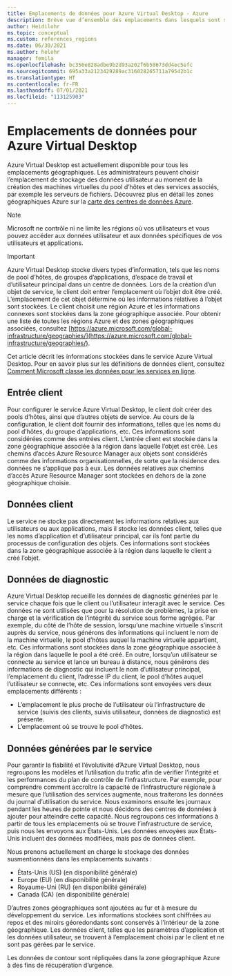 ```yaml
---
title: Emplacements de données pour Azure Virtual Desktop - Azure
description: Brève vue d’ensemble des emplacements dans lesquels sont stockées des données et des métadonnées Azure Virtual Desktop.
author: Heidilohr
ms.topic: conceptual
ms.custom: references_regions
ms.date: 06/30/2021
ms.author: helohr
manager: femila
ms.openlocfilehash: bc356e828adbe9b2d93a202f6b58673dd4ec5efc
ms.sourcegitcommit: 695a33a2123429289ac316028265711a79542b1c
ms.translationtype: HT
ms.contentlocale: fr-FR
ms.lasthandoff: 07/01/2021
ms.locfileid: "113125903"
---
```

# <a name="data-locations-for-azure-virtual-desktop"></a>Emplacements de données pour Azure Virtual Desktop

Azure Virtual Desktop est actuellement disponible pour tous les emplacements géographiques. Les administrateurs peuvent choisir l’emplacement de stockage des données utilisateur au moment de la création des machines virtuelles du pool d’hôtes et des services associés, par exemple les serveurs de fichiers. Découvrez plus en détail les zones géographiques Azure sur la [carte des centres de données Azure](https://azuredatacentermap.azurewebsites.net/).

>[!NOTE]
>Microsoft ne contrôle ni ne limite les régions où vos utilisateurs et vous pouvez accéder aux données utilisateur et aux données spécifiques de vos utilisateurs et applications.

>[!IMPORTANT]
>Azure Virtual Desktop stocke divers types d’information, tels que les noms de pool d’hôtes, de groupes d’applications, d’espace de travail et d’utilisateur principal dans un centre de données. Lors de la création d’un objet de service, le client doit entrer l’emplacement où l’objet doit être créé. L’emplacement de cet objet détermine où les informations relatives à l’objet sont stockées. Le client choisit une région Azure et les informations connexes sont stockées dans la zone géographique associée. Pour obtenir une liste de toutes les régions Azure et des zones géographiques associées, consultez [https://azure.microsoft.com/global-infrastructure/geographies/](https://azure.microsoft.com/global-infrastructure/geographies/).

Cet article décrit les informations stockées dans le service Azure Virtual Desktop. Pour en savoir plus sur les définitions de données client, consultez [Comment Microsoft classe les données pour les services en ligne](https://www.microsoft.com/trust-center/privacy/customer-data-definitions).

## <a name="customer-input"></a>Entrée client

Pour configurer le service Azure Virtual Desktop, le client doit créer des pools d’hôtes, ainsi que d’autres objets de service. Au cours de la configuration, le client doit fournir des informations, telles que les noms du pool d’hôtes, du groupe d’applications, etc. Ces informations sont considérées comme des entrées client. L’entrée client est stockée dans la zone géographique associée à la région dans laquelle l’objet est créé. Les chemins d’accès Azure Resource Manager aux objets sont considérés comme des informations organisationnelles, de sorte que la résidence des données ne s’applique pas à eux. Les données relatives aux chemins d’accès Azure Resource Manager sont stockées en dehors de la zone géographique choisie.

## <a name="customer-data"></a>Données client

Le service ne stocke pas directement les informations relatives aux utilisateurs ou aux applications, mais il stocke les données client, telles que les noms d’application et d’utilisateur principal, car ils font partie du processus de configuration des objets. Ces informations sont stockées dans la zone géographique associée à la région dans laquelle le client a créé l’objet.

## <a name="diagnostic-data"></a>Données de diagnostic

Azure Virtual Desktop recueille les données de diagnostic générées par le service chaque fois que le client ou l’utilisateur interagit avec le service. Ces données ne sont utilisées que pour la résolution de problèmes, la prise en charge et la vérification de l’intégrité du service sous forme agrégée. Par exemple, du côté de l’hôte de session, lorsqu’une machine virtuelle s’inscrit auprès du service, nous générons des informations qui incluent le nom de la machine virtuelle, le pool d’hôtes auquel la machine virtuelle appartient, etc. Ces informations sont stockées dans la zone géographique associée à la région dans laquelle le pool a été créé. En outre, lorsqu’un utilisateur se connecte au service et lance un bureau à distance, nous générons des informations de diagnostic qui incluent le nom d’utilisateur principal, l’emplacement du client, l’adresse IP du client, le pool d’hôtes auquel l’utilisateur se connecte, etc. Ces informations sont envoyées vers deux emplacements différents :

- L’emplacement le plus proche de l’utilisateur où l’infrastructure de service (suivis des clients, suivis utilisateur, données de diagnostic) est présente.
- L’emplacement où se trouve le pool d’hôtes.

## <a name="service-generated-data"></a>Données générées par le service

Pour garantir la fiabilité et l’évolutivité d’Azure Virtual Desktop, nous regroupons les modèles et l’utilisation du trafic afin de vérifier l’intégrité et les performances du plan de contrôle de l’infrastructure. Par exemple, pour comprendre comment accroître la capacité de l’infrastructure régionale à mesure que l’utilisation des services augmente, nous traiterons les données du journal d’utilisation du service. Nous examinons ensuite les journaux pendant les heures de pointe et nous décidons des centres de données à ajouter pour atteindre cette capacité. Nous regroupons ces informations à partir de tous les emplacements où se trouve l’infrastructure de service, puis nous les envoyons aux États-Unis. Les données envoyées aux États-Unis incluent des données modifiées, mais pas de données client.

Nous prenons actuellement en charge le stockage des données susmentionnées dans les emplacements suivants :

- États-Unis (US) (en disponibilité générale)
- Europe (EU) (en disponibilité générale)
- Royaume-Uni (RU) (en disponibilité générale)
- Canada (CA) (en disponibilité générale)

D’autres zones géographiques sont ajoutées au fur et à mesure du développement du service. Les informations stockées sont chiffrées au repos et des miroirs géoredondants sont conservés à l’intérieur de la zone géographique. Les données client, telles que les paramètres d’application et les données utilisateur, se trouvent à l’emplacement choisi par le client et ne sont pas gérées par le service.

Les données de contour sont répliquées dans la zone géographique Azure à des fins de récupération d’urgence.
